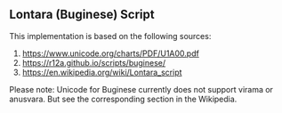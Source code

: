 ## Lontara (Buginese) Script

This implementation is based on the following sources:

1.  https://www.unicode.org/charts/PDF/U1A00.pdf
1.  https://r12a.github.io/scripts/buginese/
1.  https://en.wikipedia.org/wiki/Lontara_script

Please note: Unicode for Buginese currently does not support virama or anusvara.
But see the corresponding section in the Wikipedia.
